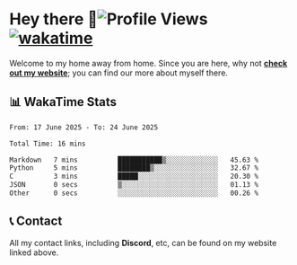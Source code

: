 # Hey there :wave:![Profile Views](https://komarev.com/ghpvc/?username=skifli) [![wakatime](https://wakatime.com/badge/user/b4317b02-0c6d-457b-82a4-a448b8a8d1df.svg)](https://wakatime.com/@b4317b02-0c6d-457b-82a4-a448b8a8d1df)

Welcome to my home away from home. Since you are here, why not [**check out my website**](https://skifli.github.io); you can find our more about myself there.

## 📊 WakaTime Stats

<!--START_SECTION:waka-->

```txt
From: 17 June 2025 - To: 24 June 2025

Total Time: 16 mins

Markdown   7 mins          ███████████▒░░░░░░░░░░░░░   45.63 %
Python     5 mins          ████████▒░░░░░░░░░░░░░░░░   32.67 %
C          3 mins          █████░░░░░░░░░░░░░░░░░░░░   20.30 %
JSON       0 secs          ▒░░░░░░░░░░░░░░░░░░░░░░░░   01.13 %
Other      0 secs          ░░░░░░░░░░░░░░░░░░░░░░░░░   00.26 %
```

<!--END_SECTION:waka-->

## 📞 Contact

All my contact links, including **Discord**, etc, can be found on my website linked above.
